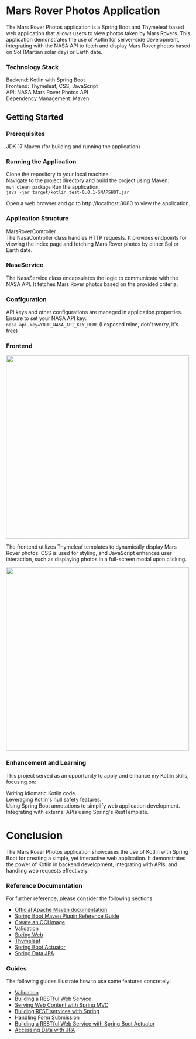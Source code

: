 # Mars Rover Photos Application
The Mars Rover Photos application is a Spring Boot and Thymeleaf based web application that allows users to view photos taken by Mars Rovers. This application demonstrates the use of Kotlin for server-side development, integrating with the NASA API to fetch and display Mars Rover photos based on Sol (Martian solar day) or Earth date.

### Technology Stack
Backend: Kotlin with Spring Boot  
Frontend: Thymeleaf, CSS, JavaScript  
API: NASA Mars Rover Photos API  
Dependency Management: Maven

## Getting Started
### Prerequisites
JDK 17
Maven (for building and running the application)
### Running the Application  
Clone the repository to your local machine.  
Navigate to the project directory and build the project using Maven:  
```mvn clean package```
Run the application:  
```java -jar target/kotlin_test-0.0.1-SNAPSHOT.jar```

Open a web browser and go to http://localhost:8080 to view the application.  
### Application Structure
MarsRoverController  
The NasaController class handles HTTP requests. It provides endpoints for viewing the index page and fetching Mars Rover photos by either Sol or Earth date.  

### NasaService  
The NasaService class encapsulates the logic to communicate with the NASA API. It fetches Mars Rover photos based on the provided criteria.  

### Configuration  
API keys and other configurations are managed in application.properties. Ensure to set your NASA API key:  
```nasa.api.key=YOUR_NASA_API_KEY_HERE```
(I exposed mine, don't worry, it's free)  
### Frontend  
<img src="img.png" width="500" />  

The frontend utilizes Thymeleaf templates to dynamically display Mars Rover photos. CSS is used for styling, and JavaScript enhances user interaction, such as displaying photos in a full-screen modal upon clicking.  

<img src="img_1.png" width="500" />  

### Enhancement and Learning  
This project served as an opportunity to apply and enhance my Kotlin skills, focusing on:  

Writing idiomatic Kotlin code.  
Leveraging Kotlin's null safety features.  
Using Spring Boot annotations to simplify web application development.  
Integrating with external APIs using Spring's RestTemplate.  

# Conclusion
The Mars Rover Photos application showcases the use of Kotlin with Spring Boot for creating a simple, yet interactive web application. It demonstrates the power of Kotlin in backend development, integrating with APIs, and handling web requests effectively.

### Reference Documentation

For further reference, please consider the following sections:

* [Official Apache Maven documentation](https://maven.apache.org/guides/index.html)
* [Spring Boot Maven Plugin Reference Guide](https://docs.spring.io/spring-boot/docs/3.2.3-SNAPSHOT/maven-plugin/reference/html/)
* [Create an OCI image](https://docs.spring.io/spring-boot/docs/3.2.3-SNAPSHOT/maven-plugin/reference/html/#build-image)
* [Validation](https://docs.spring.io/spring-boot/docs/3.2.3-SNAPSHOT/reference/htmlsingle/index.html#io.validation)
* [Spring Web](https://docs.spring.io/spring-boot/docs/3.2.3-SNAPSHOT/reference/htmlsingle/index.html#web)
* [Thymeleaf](https://docs.spring.io/spring-boot/docs/3.2.3-SNAPSHOT/reference/htmlsingle/index.html#web.servlet.spring-mvc.template-engines)
* [Spring Boot Actuator](https://docs.spring.io/spring-boot/docs/3.2.3-SNAPSHOT/reference/htmlsingle/index.html#actuator)
* [Spring Data JPA](https://docs.spring.io/spring-boot/docs/3.2.3-SNAPSHOT/reference/htmlsingle/index.html#data.sql.jpa-and-spring-data)

### Guides

The following guides illustrate how to use some features concretely:

* [Validation](https://spring.io/guides/gs/validating-form-input/)
* [Building a RESTful Web Service](https://spring.io/guides/gs/rest-service/)
* [Serving Web Content with Spring MVC](https://spring.io/guides/gs/serving-web-content/)
* [Building REST services with Spring](https://spring.io/guides/tutorials/rest/)
* [Handling Form Submission](https://spring.io/guides/gs/handling-form-submission/)
* [Building a RESTful Web Service with Spring Boot Actuator](https://spring.io/guides/gs/actuator-service/)
* [Accessing Data with JPA](https://spring.io/guides/gs/accessing-data-jpa/)

